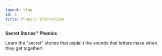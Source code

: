 ```yaml
---
layout: blog
id: 3
title: Phonics Instruction
---
```

**Secret Stories™ Phonics**

Learn the "secret" stories that explain the sounds that letters make when they get together!